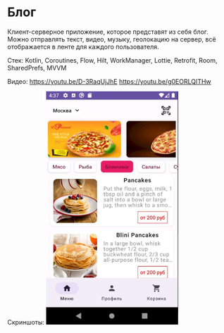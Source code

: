 Блог
=======
Клиент-серверное приложение, которое представят из себя блог. Можно отправлять текст, видео, музыку, геолокацию на сервер, всё отображается в ленте для каждого пользователя.


Стек: Kotlin, Coroutines, Flow, Hilt, WorkManager, Lottie, Retrofit, Room, SharedPrefs, MVVM

Видео:
https://youtu.be/D-3RaqUjJhE
https://youtu.be/g0EORLQITHw

Скриншоты:
<img src="https://github.com/AlexanderKott/PizzaDemoApp/blob/main/1.JPG?raw=true" width="300"/>
